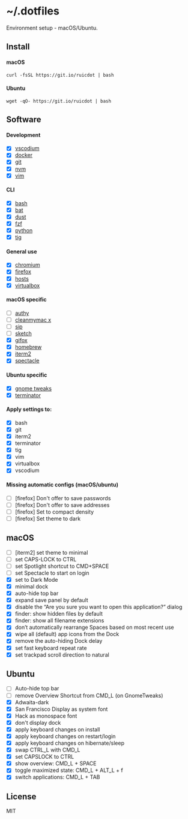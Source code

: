 # ~/.dotfiles

Environment setup - macOS/Ubuntu.

## Install

#### macOS

```
curl -fsSL https://git.io/ruicdot | bash
```

#### Ubuntu

```
wget -qO- https://git.io/ruicdot | bash
```

## Software

#### Development

- [x] [vscodium](https://github.com/VSCodium/vscodium)
- [x] [docker](https://www.docker.com/)
- [x] [git](https://git-scm.com/)
- [x] [nvm](https://github.com/nvm-sh/nvm)
- [x] [vim](https://www.vim.org/)

#### CLI

- [x] [bash](https://www.gnu.org/software/bash/)
- [x] [bat](https://github.com/sharkdp/bat)
- [x] [dust](https://github.com/bootandy/dust)
- [x] [fzf](https://github.com/junegunn/fzf)
- [x] [python](https://www.python.org/)
- [x] [tig](https://github.com/jonas/tig)

#### General use

- [x] [chromium](https://www.chromium.org/)
- [x] [firefox](https://www.mozilla.org/en-GB/firefox/new/)
- [x] [hosts](https://github.com/StevenBlack/hosts)
- [x] [virtualbox](https://www.virtualbox.org/wiki/Downloads)

#### macOS specific

- [ ] [authy](https://authy.com/)
- [ ] [cleanmymac x](https://macpaw.com/cleanmymac)
- [ ] [sip](https://sipapp.io/)
- [ ] [sketch](https://www.sketch.com/)
- [x] [gifox](https://gifox.io/)
- [x] [homebrew](https://brew.sh/)
- [x] [iterm2](https://www.iterm2.com/)
- [x] [spectacle](https://www.spectacleapp.com/)

#### Ubuntu specific

- [x] [gnome tweaks](https://wiki.gnome.org/Apps/Tweaks)
- [x] [terminator](https://terminator-gtk3.readthedocs.io/en/latest/)

#### Apply settings to:

- [x] bash
- [x] git
- [x] iterm2
- [x] terminator
- [x] tig
- [x] vim
- [x] virtualbox
- [x] vscodium

#### Missing automatic configs (macOS/ubuntu)

- [ ] [firefox] Don't offer to save passwords
- [ ] [firefox] Don't offer to save addresses
- [ ] [firefox] Set to compact density
- [ ] [firefox] Set theme to dark

## macOS

- [ ] [iterm2] set theme to minimal
- [ ] set CAPS-LOCK to CTRL
- [ ] set Spotlight shortcut to CMD+SPACE
- [ ] set Spectacle to start on login
- [x] set to Dark Mode
- [x] minimal dock
- [x] auto-hide top bar
- [x] expand save panel by default
- [x] disable the “Are you sure you want to open this application?” dialog
- [x] finder: show hidden files by default
- [x] finder: show all filename extensions
- [x] don’t automatically rearrange Spaces based on most recent use
- [x] wipe all (default) app icons from the Dock
- [x] remove the auto-hiding Dock delay
- [x] set fast keyboard repeat rate
- [x] set trackpad scroll direction to natural

## Ubuntu

- [ ] Auto-hide top bar
- [ ] remove Overview Shortcut from CMD_L (on GnomeTweaks)
- [x] Adwaita-dark
- [x] San Francisco Display as system font
- [x] Hack as monospace font
- [x] don't display dock
- [x] apply keyboard changes on install
- [x] apply keyboard changes on restart/login
- [x] apply keyboard changes on hibernate/sleep
- [x] swap CTRL_L with CMD_L
- [x] set CAPSLOCK to CTRL
- [x] show overview: CMD_L + SPACE
- [x] toggle maximized state: CMD_L + ALT_L + f
- [x] switch applications: CMD_L + TAB

## License

MIT
